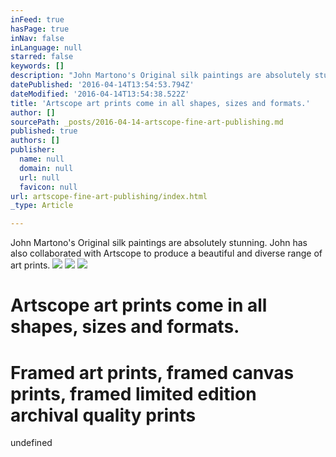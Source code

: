 ```yaml
---
inFeed: true
hasPage: true
inNav: false
inLanguage: null
starred: false
keywords: []
description: "John Martono's Original silk paintings are absolutely stunning. John has also collaborated with Artscope to produce a beautiful and diverse range of art prints."
datePublished: '2016-04-14T13:54:53.794Z'
dateModified: '2016-04-14T13:54:38.522Z'
title: 'Artscope art prints come in all shapes, sizes and formats.'
author: []
sourcePath: _posts/2016-04-14-artscope-fine-art-publishing.md
published: true
authors: []
publisher:
  name: null
  domain: null
  url: null
  favicon: null
url: artscope-fine-art-publishing/index.html
_type: Article

---
```

John Martono's Original silk paintings are absolutely stunning. John has also collaborated with Artscope to produce a beautiful and diverse range of art prints.
![](https://s3-us-west-2.amazonaws.com/the-grid-img/p/5b5d9a1733059ef7dad6a561869bc70e9744451f.jpg)
![](https://s3-us-west-2.amazonaws.com/the-grid-img/p/9d1c8a39938ba8b8f325905a3344ea2288f60a55.jpg)
![](https://s3-us-west-2.amazonaws.com/the-grid-img/p/5722a0875ba9b1e2c3b6f9966c1f39a58ee20f21.jpg)

# Artscope art prints come in all shapes, sizes and formats.

# Framed art prints, framed canvas prints, framed limited edition archival quality prints

undefined